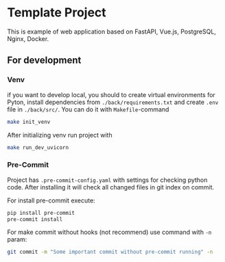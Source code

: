# Template Project

This is example of web application based on FastAPI, Vue.js, PostgreSQL, Nginx, Docker.


## For development

### Venv

if you want to develop local, you should to create virtual environments for Pyton, install dependencies from `./back/requirements.txt` and create `.env` file in `./back/src/`. You can do it with `Makefile`-command

```bash
make init_venv
```

After initializing venv run project with

```bash
make run_dev_uvicorn
```

### Pre-Commit

Project has `.pre-commit-config.yaml` with settings for checking python code.
After installing it will check all changed files in git index on commit.

For install pre-commit execute:

```bash
pip install pre-commit
pre-commit install
```

For make commit without hooks (not recommend) use command with `-n` param:

```bash
git commit -m "Some important commit without pre-commit running" -n
```
